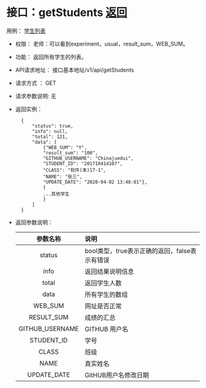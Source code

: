 ﻿

# 接口：getStudents  [返回](../README.md)
用例： [学生列表](../用例/学生列表.md)

- 权限：
    老师：可以看到experiment，usual，result_sum，WEB_SUM。
    
- 功能：
    返回所有学生的列表。

- API请求地址：
   接口基本地址/v1/api/getStudents

- 请求方式 ：
    GET

- 请求参数说明:
    无

- 返回实例：

        {
            "status": true,
            "info": null,
            "total": 121,
            "data": [
                {"WEB_SUM": "Y",
                "result_sum": "100",
                "GITHUB_USERNAME": "Chinajuedui",
                "STUDENT_ID": "201710414107",
                "CLASS": "软件(本)17-1",
                "NAME": "张三",
                "UPDATE_DATE": "2020-04-02 13:48:01"},
                {
                ...其他学生
                }
            ]
        }

- 返回参数说明：

  |参数名称|说明|
  |:---------:|:--------------------------------------------------------|
  |status|bool类型，true表示正确的返回，false表示有错误|
  |info|返回结果说明信息|
  |total|返回学生人数|
  |data|所有学生的数组|
  |WEB_SUM|网址是否正常|
  |RESULT_SUM|成绩的汇总|
  |GITHUB_USERNAME|GITHUB 用户名|
  |STUDENT_ID|学号|
  |CLASS|班级|
  |NAME|真实姓名|
  |UPDATE_DATE|GitHUB用户名修改日期|